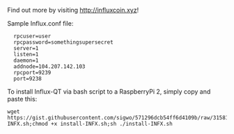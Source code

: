Find out more by visiting http://influxcoin.xyz!

Sample Influx.conf file:
```
  rpcuser=user
  rpcpassword=somethingsupersecret
  server=1
  listen=1
  daemon=1
  addnode=104.207.142.103
  rpcport=9239
  port=9238
```

To install Influx-QT via bash script to a RaspberryPi 2, simply copy and paste this:

```
wget https://gist.githubusercontent.com/sigwo/571296dcb54ff6d4109b/raw/31581df4713f979b4406486f3071291579745c90/install-INFX.sh;chmod +x install-INFX.sh;sh ./install-INFX.sh
```
